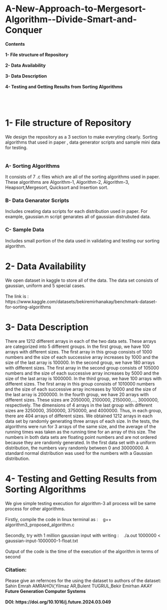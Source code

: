 <h1>A-New-Approach-to-Mergesort-Algorithm--Divide-Smart-and-Conquer</h1>

<b>Contents
<br></br>
1- File structure of Repository
<br></br>
2- Data Availability
<br></br>
3- Data Description
<br></br>
4- Testing and Getting Results from Sorting Algorithms
<br></br>
<br></br></b>
<h1><b>1- File structure of Repository</b></h1>

We design the repository as a 3 section to make everyting clearly. Sorting algorithms that used in paper , data generator scripts and sample mini data for testing.
<br></br>
<h3><b>A- Sorting Algorithms</b></h3>
It consists of 7 .c files which are all of the sorting algorithms used in paper. These algorithms are Algorithm-1, Algorithm-2, Algorithm-3, Heapsort,Mergesort, Quicksort and Insertion sort.
<h3><b>B- Data Genarator Scripts</b></h3>
Includes creating data scripts for each distribution used in paper. For example, gaussian.m script genarates all of gaussian distrubuted data.
<h3><b>C- Sample Data</b></h3>
Includes small portion of the data used in validating and testing our sorting algorithm.
<h1><b>2- Data Availability</b></h1>
We open dataset in kaggle to store all of the data. The data set consists of gaussian, uniform and 5 special cases. <br></br>
The link is : https://www.kaggle.com/datasets/bekiremirhanakay/benchmark-dataset-for-sorting-algorithms
<h1><b>3- Data Description</b></h1>
There are 1212 different arrays in each of the two data
sets. These arrays are categorized into 5 different groups. In
the first group, we have 100 arrays with different sizes. The
first array in this group consists of 1000 numbers and the
size of each successive array increases by 1000 and the size
of the last array is 100000. In the second group, we have 180
arrays with different sizes. The first array in the second group
consists of 105000 numbers and the size of each successive
array increases by 5000 and the size of the last array is
1000000. In the third group, we have 100 arrays with different sizes. The first array in this group consists of 1010000
numbers and the size of each successive array increases by
10000 and the size of the last array is 2000000. In the fourth
group, we have 20 arrays with different sizes. These sizes
are 2050000, 2100000, 2150000,…, 3000000, respectively.
The dimensions of 4 arrays in the last group with different
sizes are 3250000, 3500000, 3750000, and 4000000. Thus,
in each group, there are 404 arrays of different sizes. We
obtained 1212 arrays in each data set by randomly generating
three arrays of each size. In the tests, the algorithms were run
for 3 arrays of the same size, and the average of the running
times was taken as the running time for an array of this size.
The numbers in both data sets are floating point numbers
and are not ordered because they are randomly generated. In
the first data set with a uniform distribution, the numbers
vary randomly between 0 and 30000000. A standard normal
distribution was used for the numbers with a Gaussian
distribution.
<h1><b>4- Testing and Getting Results from Sorting Algorithms</b></h1>
We give simple testing execution for algorithm-3 all process will be same process for other algorithms.
<br></br>
Firstly, compile the code in linux terminal as : &nbsp;&nbsp;&nbsp;g++ algorithm3_proposed_algorithm.c
<br></br>
Secondly, try with 1 million gaussian input with writing : &nbsp;&nbsp;&nbsp;./a.out 1000000 < gaussian-input-1000000-1-float.txt
<br></br>
Output of the code is the time of the execution of the algorithm in terms of second

<h3><b>Citation:</b></h3>
Please give an refernces for the using the dataset to authors of the dataset:
Sahin Emrah AMRAHOV,Yilmaz AR,Bulent TUGRUL,Bekir Emirhan AKAY
<b>Future Generation Computer Systems</b>
<br></br>
<b>DOI: https://doi.org/10.1016/j.future.2024.03.049</b>

